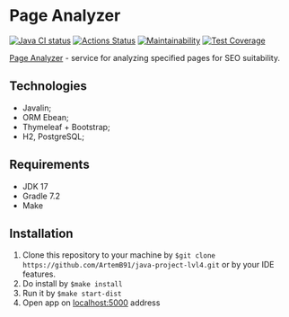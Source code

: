 # Page Analyzer

[![Java CI status](https://github.com/ArtemB91/java-project-lvl4/actions/workflows/java-ci.yml/badge.svg)](https://github.com/ArtemB91/java-project-lvl4/actions)
[![Actions Status](https://github.com/ArtemB91/java-project-lvl4/workflows/hexlet-check/badge.svg)](https://github.com/ArtemB91/java-project-lvl4/actions)
[![Maintainability](https://api.codeclimate.com/v1/badges/4e28f3b59a7b95504853/maintainability)](https://codeclimate.com/github/ArtemB91/java-project-lvl4/maintainability)
[![Test Coverage](https://api.codeclimate.com/v1/badges/4e28f3b59a7b95504853/test_coverage)](https://codeclimate.com/github/ArtemB91/java-project-lvl4/test_coverage)

[Page Analyzer](https://bychkov-page-analyzer.herokuapp.com/) - service for analyzing specified pages for SEO suitability. 

## Technologies
* Javalin;
* ORM Ebean;
* Thymeleaf + Bootstrap;
* H2, PostgreSQL;

## Requirements

* JDK 17
* Gradle 7.2
* Make

## Installation

1. Clone this repository to your machine by ```$git clone https://github.com/ArtemB91/java-project-lvl4.git``` or by your IDE features.
2. Do install by ```$make install```
3. Run it by ```$make start-dist```
4. Open app on [localhost:5000](http://localhost:5000/) address  